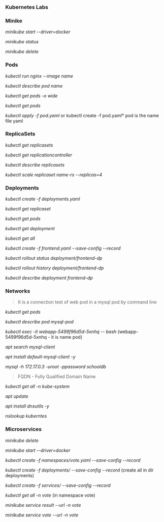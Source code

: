### Kubernetes Labs

### Minike

*minikube start --driver=docker*

*minikube status*

*minikube delete*


### Pods

*kubectl  run nginx --image name*

*kubectl describe pod name*

*kubectl get pods -o wide*

*kubectl get pods*

*kubectl apply -f pod.yaml* or kubectl create -f pod.yaml* pod is the name file yaml

### ReplicaSets

*kubectl get replicasets*

*kubectl get replicationcontroller*

*kubectl describe replicasets*

*kubectl scale replicaset name-rs --replicas=4*

### Deployments

*kubectl create -f deployments.yaml*

*kubectl get replicaset*

*kubectl get pods*

*kubectl get deployment*

*kubectl get all*

*kubectl create -f frontend.yaml --save-config --record*

*kubectl rollout status deployment/frontend-dp*

*kubectl rollout history deployment/frontend-dp*

*kubectl describe deployment frontend-dp*

### Networks
>It is a connection test of web pod in a mysql pod by command line

*kubectl get pods*

*kubectl describe pod mysql-pod*

*kubectl exec -it webapp-5499f96d5d-5xnhq -- bash* (webapp-5499f96d5d-5xnhq - it is name pod)

*apt search mysql-client*

*apt install default-mysql-client -y*

*mysql -h 172.17.0.3 -uroot -ppassword schooldb*

> FQDN - Fully Qualified Domain Name

*kubectl get all -n kube-system*

*apt update*

*apt install dnsutils -y*

*nslookup kuberntes*

### Microservices

*minikube delete*

*minikube start --driver=docker*

*kubectl create -f namespaces/vote.yaml --save-config --record*

*kubectl create -f deployments/ --save-config --record* (create all in dir deployments)

*kubectl create -f services/ --save-config --record*

*kubectl get all -n vote* (in namespace vote)

*minikube service result --url -n vote*

*minikube service vote --url -n vote*




